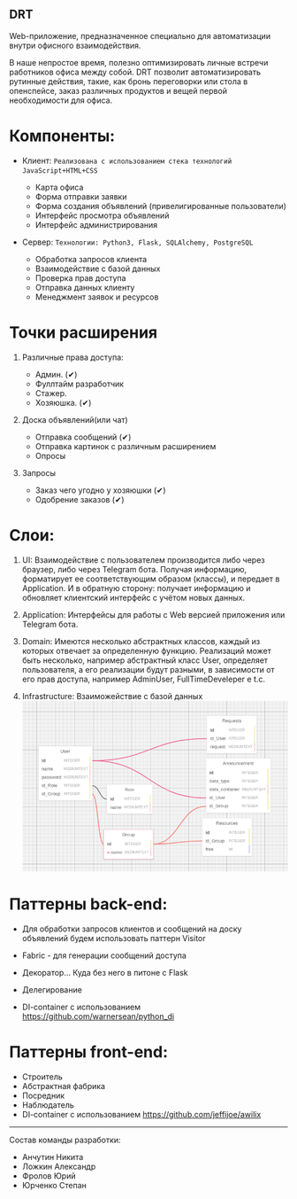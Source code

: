 DRT
---

Web-приложение, предназначенное специально для автоматизации внутри офисного взаимодействия.

В наше непростое время, полезно оптимизировать личные встречи работников офиса между собой. DRT позволит автоматизировать рутинные действия, такие, как бронь переговорки или стола в опенспейсе, заказ различных продуктов и вещей первой необходимости для офиса.

# Компоненты:

* Клиент: ```Реализована с использованием стека технологий JavaScript+HTML+CSS```
    * Карта офиса
    * Форма отправки заявки
    * Форма создания объявлений (привелигированные пользователи)
    * Интерфейс просмотра объявлений
    * Интерфейс администрирования

* Сервер: ```Технологии: Python3, Flask, SQLAlchemy, PostgreSQL```
    * Обработка запросов клиента
    * Взаимодействие с базой данных
    * Проверка прав доступа
    * Отправка данных клиенту
    * Менеджмент заявок и ресурсов



# Точки расширения
1. Различные права доступа:

	* Админ. (✔)
	* Фуллтайм разработчик 
	* Стажер.
	* Хозяюшка. (✔)

2. Доска объявлений(или чат)

	* Отправка сообщений (✔)
	* Отправка картинок с различным расширением
	* Опросы

3.  Запросы

	* Заказ чего угодно у хозяюшки (✔)
	* Одобрение заказов (✔)


# Слои:

1. UI: Взаимодействие с пользователем производится либо через браузер, либо через Telegram бота. Получая информацию, форматирует ее соответствующим образом (классы), и передает в Application. И в обратную сторону: получает информацию и обновляет клиентский интерфейс с учётом новых данных.

2. Application: Интерфейсы для работы с Web версией приложения или Telegram бота.

3. Domain: Имеются несколько абстрактных классов, каждый из которых отвечает за определенную функцию. Реализаций может быть несколько, например абстрактный класс User, определяет пользователя, а его реализации будут разными, в зависимости от его прав доступа, например AdminUser, FullTimeDeveleper e t.c.

4. Infrastructure: Взаиможействие с базой данных
![alt text](data_base.png "Title")


# Паттерны back-end:
* Для обработки запросов клиентов и сообщений на доску объявлений будем использовать паттерн Visitor
* Fabriс - для генерации сообщений доступа
* Декоратор... Куда без него в питоне с Flask
* Делегирование

* DI-container с использованием https://github.com/warnersean/python_di

# Паттерны front-end:
* Строитель
* Абстрактная фабрика
* Посредник
* Наблюдатель
* DI-container с использованием https://github.com/jeffijoe/awilix
----

Состав команды разработки:

- Анчутин Никита
- Ложкин Александр
- Фролов Юрий
- Юрченко Степан

